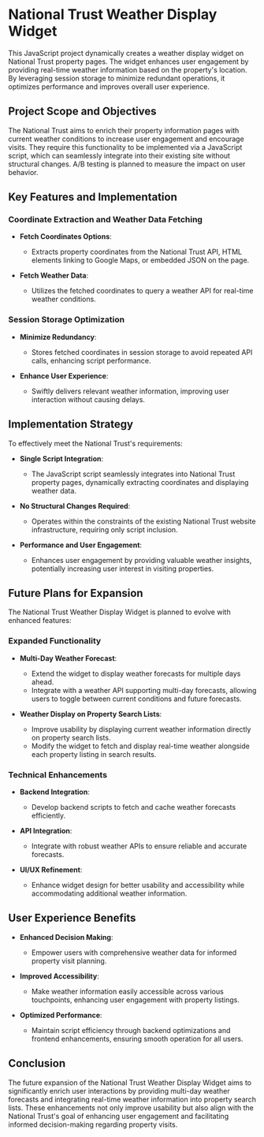# National Trust Weather Display Widget

This JavaScript project dynamically creates a weather display widget on National Trust property pages. The widget enhances user engagement by providing real-time weather information based on the property's location. By leveraging session storage to minimize redundant operations, it optimizes performance and improves overall user experience.

## Project Scope and Objectives

The National Trust aims to enrich their property information pages with current weather conditions to increase user engagement and encourage visits. They require this functionality to be implemented via a JavaScript script, which can seamlessly integrate into their existing site without structural changes. A/B testing is planned to measure the impact on user behavior.

## Key Features and Implementation

### Coordinate Extraction and Weather Data Fetching

- **Fetch Coordinates Options**:
  - Extracts property coordinates from the National Trust API, HTML elements linking to Google Maps, or embedded JSON on the page.
  
- **Fetch Weather Data**:
  - Utilizes the fetched coordinates to query a weather API for real-time weather conditions.

### Session Storage Optimization

- **Minimize Redundancy**:
  - Stores fetched coordinates in session storage to avoid repeated API calls, enhancing script performance.
  
- **Enhance User Experience**:
  - Swiftly delivers relevant weather information, improving user interaction without causing delays.

## Implementation Strategy

To effectively meet the National Trust's requirements:

- **Single Script Integration**:
  - The JavaScript script seamlessly integrates into National Trust property pages, dynamically extracting coordinates and displaying weather data.
  
- **No Structural Changes Required**:
  - Operates within the constraints of the existing National Trust website infrastructure, requiring only script inclusion.
  
- **Performance and User Engagement**:
  - Enhances user engagement by providing valuable weather insights, potentially increasing user interest in visiting properties.

## Future Plans for Expansion

The National Trust Weather Display Widget is planned to evolve with enhanced features:

### Expanded Functionality

- **Multi-Day Weather Forecast**:
  - Extend the widget to display weather forecasts for multiple days ahead.
  - Integrate with a weather API supporting multi-day forecasts, allowing users to toggle between current conditions and future forecasts.

- **Weather Display on Property Search Lists**:
  - Improve usability by displaying current weather information directly on property search lists.
  - Modify the widget to fetch and display real-time weather alongside each property listing in search results.

### Technical Enhancements

- **Backend Integration**:
  - Develop backend scripts to fetch and cache weather forecasts efficiently.
  
- **API Integration**:
  - Integrate with robust weather APIs to ensure reliable and accurate forecasts.
  
- **UI/UX Refinement**:
  - Enhance widget design for better usability and accessibility while accommodating additional weather information.

## User Experience Benefits

- **Enhanced Decision Making**:
  - Empower users with comprehensive weather data for informed property visit planning.
  
- **Improved Accessibility**:
  - Make weather information easily accessible across various touchpoints, enhancing user engagement with property listings.
  
- **Optimized Performance**:
  - Maintain script efficiency through backend optimizations and frontend enhancements, ensuring smooth operation for all users.

## Conclusion

The future expansion of the National Trust Weather Display Widget aims to significantly enrich user interactions by providing multi-day weather forecasts and integrating real-time weather information into property search lists. These enhancements not only improve usability but also align with the National Trust's goal of enhancing user engagement and facilitating informed decision-making regarding property visits.
